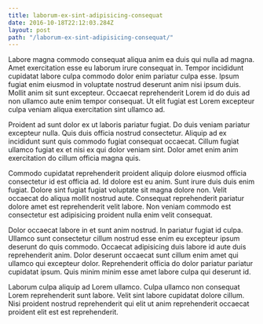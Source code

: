 ```yaml
---
title: laborum-ex-sint-adipisicing-consequat
date: 2016-10-18T22:12:03.284Z
layout: post
path: "/laborum-ex-sint-adipisicing-consequat/"
---
```


Labore magna commodo consequat aliqua anim ea duis qui nulla ad magna. Amet exercitation esse eu laborum irure consequat in. Tempor incididunt cupidatat labore culpa commodo dolor enim pariatur culpa esse. Ipsum fugiat enim eiusmod in voluptate nostrud deserunt anim nisi ipsum duis. Mollit anim sit sunt excepteur. Occaecat reprehenderit Lorem id do duis ad non ullamco aute enim tempor consequat. Ut elit fugiat est Lorem excepteur culpa veniam aliqua exercitation sint ullamco ad.

Proident ad sunt dolor ex ut laboris pariatur fugiat. Do duis veniam pariatur excepteur nulla. Quis duis officia nostrud consectetur. Aliquip ad ex incididunt sunt quis commodo fugiat consequat occaecat. Cillum fugiat ullamco fugiat ex et nisi ex qui dolor veniam sint. Dolor amet enim anim exercitation do cillum officia magna quis.

Commodo cupidatat reprehenderit proident aliquip dolore eiusmod officia consectetur id est officia ad. Id dolore est eu anim. Sunt irure duis duis enim fugiat. Dolore sint fugiat fugiat voluptate sit magna dolore non. Velit occaecat do aliqua mollit nostrud aute. Consequat reprehenderit pariatur dolore amet est reprehenderit velit labore. Non veniam commodo est consectetur est adipisicing proident nulla enim velit consequat.

Dolor occaecat labore in et sunt anim nostrud. In pariatur fugiat id culpa. Ullamco sunt consectetur cillum nostrud esse enim eu excepteur ipsum deserunt do quis commodo. Occaecat adipisicing duis labore id aute duis reprehenderit anim. Dolor deserunt occaecat sunt cillum enim amet qui ullamco qui excepteur dolor. Reprehenderit officia do dolor pariatur pariatur cupidatat ipsum. Quis minim minim esse amet labore culpa qui deserunt id.

Laborum culpa aliquip ad Lorem ullamco. Culpa ullamco non consequat Lorem reprehenderit sunt labore. Velit sint labore cupidatat dolore cillum. Nisi proident nostrud reprehenderit qui elit ut anim reprehenderit occaecat proident elit est est reprehenderit.